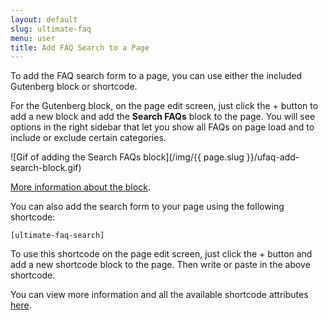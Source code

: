 ```yaml
---
layout: default
slug: ultimate-faq
menu: user
title: Add FAQ Search to a Page
---
```

To add the FAQ search form to a page, you can use either the included Gutenberg block or shortcode.

For the Gutenberg block, on the page edit screen, just click the + button to add a new block and add the **Search FAQs** block to the page. You will see options in the right sidebar that let you show all FAQs on page load and to include or exclude certain categories.

![Gif of adding the Search FAQs block](/img/{{ page.slug }}/ufaq-add-search-block.gif)

[More information about the block](../blocks-shortcodes/search-faqs-block).

You can also add the search form to your page using the following shortcode:

`[ultimate-faq-search]`

To use this shortcode on the page edit screen, just click the + button and add a new shortcode block to the page. Then write or paste in the above shortcode.

You can view more information and all the available shortcode attributes [here](../blocks-shortcodes/ultimate-faq-search-shortcode).